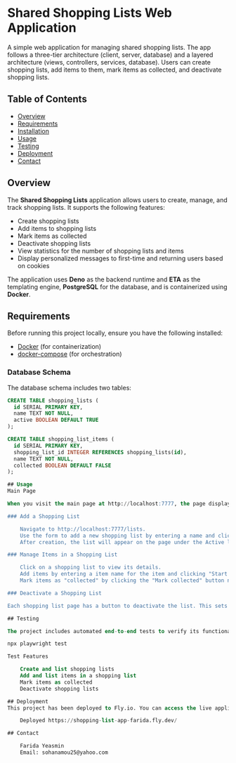 # Shared Shopping Lists Web Application

A simple web application for managing shared shopping lists. The app follows a three-tier architecture (client, server, database) and a layered architecture (views, controllers, services, database). Users can create shopping lists, add items to them, mark items as collected, and deactivate shopping lists.

## Table of Contents

- [Overview](#overview)
- [Requirements](#requirements)
- [Installation](#installation)
- [Usage](#usage)
- [Testing](#testing)
- [Deployment](#deployment)
- [Contact](#contact)

## Overview

The **Shared Shopping Lists** application allows users to create, manage, and track shopping lists. It supports the following features:

- Create shopping lists
- Add items to shopping lists
- Mark items as collected
- Deactivate shopping lists
- View statistics for the number of shopping lists and items
- Display personalized messages to first-time and returning users based on cookies

The application uses **Deno** as the backend runtime and **ETA** as the templating engine, **PostgreSQL** for the database, and is containerized using **Docker**.

## Requirements

Before running this project locally, ensure you have the following installed:

- [Docker](https://www.docker.com/get-started) (for containerization)
- [docker-compose](https://docs.docker.com/compose/) (for orchestration)

### Database Schema

The database schema includes two tables:

```sql
CREATE TABLE shopping_lists (
  id SERIAL PRIMARY KEY,
  name TEXT NOT NULL,
  active BOOLEAN DEFAULT TRUE
);

CREATE TABLE shopping_list_items (
  id SERIAL PRIMARY KEY,
  shopping_list_id INTEGER REFERENCES shopping_lists(id),
  name TEXT NOT NULL,
  collected BOOLEAN DEFAULT FALSE
);

## Usage
Main Page

When you visit the main page at http://localhost:7777, the page displays statistics about the shopping lists, including the number of active and inactive lists and items. Additionally, if it's your first time visiting the application, you will see a welcome message. Returning users will see a different message, welcome again. This adds a layer of personalization, making the app feel more interactive and engaging.

### Add a Shopping List

    Navigate to http://localhost:7777/lists.
    Use the form to add a new shopping list by entering a name and clicking the "Create list" button.
    After creation, the list will appear on the page under the Active lists.

### Manage Items in a Shopping List

    Click on a shopping list to view its details.
    Add items by entering a item name for the item and clicking "Start a list entry".
    Mark items as "collected" by clicking the "Mark collected" button next to the item.

### Deactivate a Shopping List

Each shopping list page has a button to deactivate the list. This sets the list's status to inactive.

## Testing

The project includes automated end-to-end tests to verify its functionality. To run the tests using Playwright, execute the following command:

npx playwright test

Test Features

    Create and list shopping lists
    Add and list items in a shopping list
    Mark items as collected
    Deactivate shopping lists

## Deployment
This project has been deployed to Fly.io. You can access the live application at the following URL:

    Deployed https://shopping-list-app-farida.fly.dev/

## Contact

    Farida Yeasmin
    Email: sohanamou25@yahoo.com